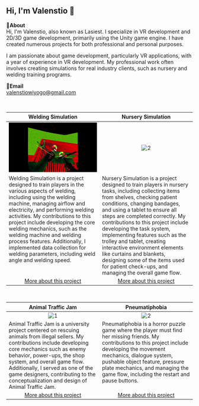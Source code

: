 Hi, I'm Valenstio 👋
---
**📌About** <br>
Hi, I'm Valenstio, also known as Lasiest. I specialize in VR development and 2D/3D game development, primarily using the Unity game engine. I have created numerous projects for both professional and personal purposes.

I am passionate about game development, particularly VR applications, with a year of experience in VR development. My professional work often involves creating simulations for real industry clients, such as nursery and welding training programs.

**📩Email** <br>
valenstiowiyogo@gmail.com

<br>

<table width="100%">
  <thead>
    <tr>
      <th width="50%" align="center"><a>Welding Simulation</a></th> <!--tittle-->
      <th width="50%" align="center"><a>Nursery Simulation</a></th> <!--tittle-->
    </tr>
  </thead>
  <tbody>
    <tr>
      <td align="center">
        <img src="https://github.com/lasiest/lasiest/blob/main/GIF/WeldingSimulationGIF.gif" alt="1" style="width:100%;height:auto;">
      </td>
      <td align="center">
        <img src="https://github.com/lasiest/lasiest/blob/main/GIF/NurserySimulationGIF.gif" alt="2" style="width:100%;height:auto;">
      </td>
    </tr>
    <tr>
      <td valign="text-top">Welding Simulation is a project designed to train players in the various aspects of welding, including using the welding machine, managing airflow and electricity, and performing welding activities. My contributions to this project include developing the core welding mechanics, such as the welding machine and welding process features. Additionally, I implemented data collection for welding parameters, including weld angle and welding speed.</td> <!--desc-->
      <td valign="text-top">Nursery Simulation is a project designed to train players in nursery tasks, including collecting items from shelves, checking patient conditions, changing bandages, and using a tablet to ensure all steps are completed correctly. My contributions to this project include developing the task system, implementing features such as the trolley and tablet, creating interactive environment elements like curtains and blankets, designing some of the items used for patient check-ups, and managing the overall game flow.</td> <!--desc-->
    </tr>
    <tr>
      <td align="center"><a href="https://drive.google.com/file/d/1H88DSGpED-fo98rluK1p5r2hEU-h7c_6/view?usp=drive_link">More about this project</a></td> <!--link1-->
      <td align="center"><a href="">More about this project</a></td> <!--link2-->
    </tr>
    <tr>
      <!-- <td align="center"><a href="https://www.youtube.com/watch?v=UWn3G_PZ_fA">Trailer</a></td> <!--link1-->
      <!-- <td align="center"><a href="https://www.youtube.com/watch?v=MXbSJmlWlX0">Trailer</a></td> <!--link2-->
    </tr>
  </tbody>
</table>


<br>


<table width="100%">
  <thead>
    <tr>
      <th width="50%" align="center"><a>Animal Traffic Jam</a></th> <!--tittle 3-->
      <th width="50%" align="center"><a>Pneumatiphobia</a></th> <!--tittle 4-->
    </tr>
  </thead>
  <tbody>
    <tr>
      <td align="center">
        <img src="https://github.com/lasiest/lasiest/blob/main/GIF/AnimalTrafficJamGIF.gif" alt="1" style="width:100%;height:auto;">
      </td>
      <td align="center">
        <img src="https://github.com/lasiest/lasiest/blob/main/GIF/PneumatiphobiaGIF.gif" alt="2" style="width:100%;height:auto;">
      </td>
    </tr>
    <tr>
      <td valign="text-top">Animal Traffic Jam is a university project centered on rescuing animals from illegal sellers. My contributions include developing core mechanics such as enemy behavior, power-ups, the shop system, and overall game flow. Additionally, I served as one of the game designers, contributing to the conceptualization and design of Animal Traffic Jam.</td> <!--desc-->
      <td valign="text-top">Pneumatiphobia is a horror puzzle game where the player must find her missing friends. My contributions to this project include developing the movement mechanics, dialogue system, pushable object feature, pressure plate mechanics, and managing the game flow, including the restart and pause buttons.</td> <!--desc-->
    </tr>
    <tr>
      <td align="center"><a href="https://vanilla-cap-studio.itch.io/animal-traffic-jam">More about this project</a></td> <!--link 3-->
      <td align="center"><a href="https://bgdc.itch.io/pneumatiphobia">More about this project</a></td> <!--link 4-->
    </tr>
    <tr>
      <!-- <td align="center"><a href="https://youtu.be/U301oBPnyCg">Trailer</a></td> <!--link 3-->
      <!-- <td align="center"><a href="https://youtu.be/6mlfc1Shwas">Trailer</a></td> <!--link 4-->
    </tr>
  </tbody>
</table>

